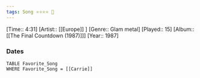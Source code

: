 ```yaml
---
tags: Song ⭐⭐⭐⭐ 💛
---
```

[Time:: 4:31]
[Artist:: [[Europe]] ]
[Genre:: Glam metal]
[Played:: 15]
[Album:: [[The Final Countdown (1987)]]]
[Year:: 1987]
### Dates
````dataview
TABLE Favorite_Song
WHERE Favorite_Song = [[Carrie]]
````